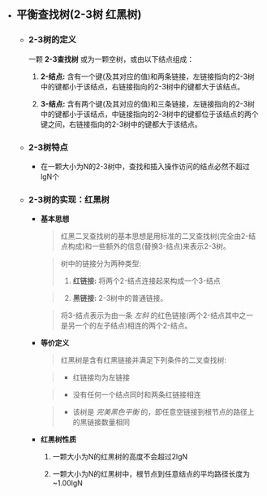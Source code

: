 - ## 平衡查找树(2-3树 红黑树)
  * ### 2-3树的定义
    一颗 **2-3查找树** 或为一颗空树，或由以下结点组成：

    1. **2-结点:** 含有一个键(及其对应的值)和两条链接，左链接指向的2-3树中的键都小于该结点，右链接指向的2-3树中的键都大于该结点。

    2. **3-结点:** 含有两个键(及其对应的值)和三条链接，左链接指向的2-3树中的键都小于该结点，中链接指向的2-3树中的键都位于该结点的两个键之间，右链接指向的2-3树中的键都大于该结点。

  * ### 2-3树特点
    + 在一颗大小为N的2-3树中，查找和插入操作访问的结点必然不超过lgN个

  * ### 2-3树的实现：红黑树
    + **基本思想**
      > 红黑二叉查找树的基本思想是用标准的二叉查找树(完全由2-结点构成)和一些额外的信息(替换3-结点)来表示2-3树。

      > 树中的链接分为两种类型:
      > 1. **红链接:** 将两个2-结点连接起来构成一个3-结点

      > 2. **黑链接:** 2-3树中的普通链接。

      > 将3-结点表示为由一条 *左斜* 的红色链接(两个2-结点其中之一是另一个的左子结点)相连的两个2-结点。

    + **等价定义**
      > 红黑树是含有红黑链接并满足下列条件的二叉查找树:

      > - 红链接均为左链接

      > - 没有任何一个结点同时和两条红链接相连

      > - 该树是 *完美黑色平衡* 的，即任意空链接到根节点的路径上的黑链接数量相同

    + **红黑树性质**
      1. 一颗大小为N的红黑树的高度不会超过2lgN

      2. 一颗大小为N的红黑树中，根节点到任意结点的平均路径长度为~1.00lgN
